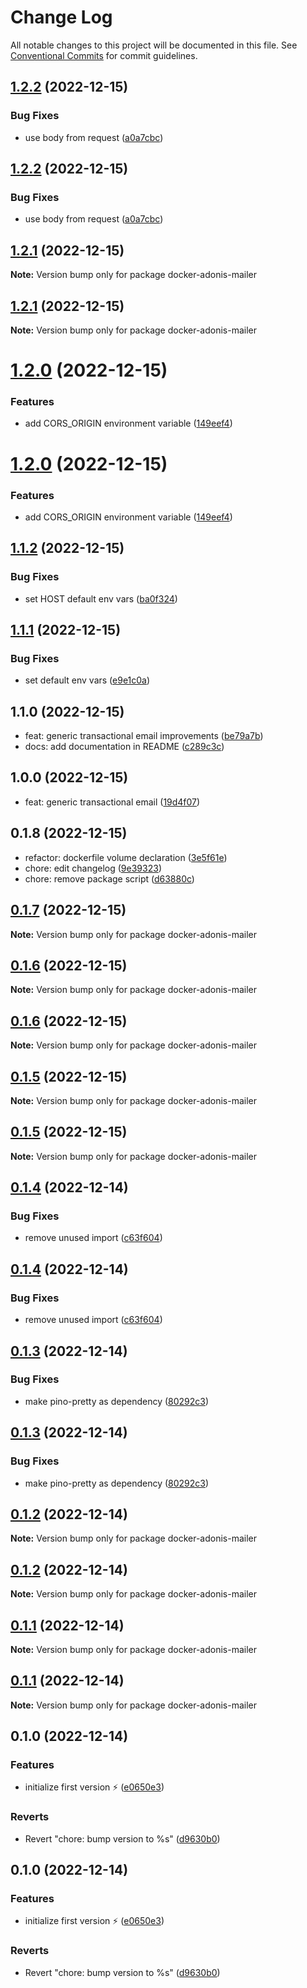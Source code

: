 # Change Log

All notable changes to this project will be documented in this file.
See [Conventional Commits](https://conventionalcommits.org) for commit guidelines.

## [1.2.2](https://github.com/LouisMazel/docker-adonis-mailer/compare/v1.2.1...v1.2.2) (2022-12-15)

### Bug Fixes

- use body from request ([a0a7cbc](https://github.com/LouisMazel/docker-adonis-mailer/commit/a0a7cbc442f66795292348f8d62a0cdb3e87fcf9))

## [1.2.2](https://github.com/LouisMazel/docker-adonis-mailer/compare/v1.2.1...v1.2.2) (2022-12-15)

### Bug Fixes

- use body from request ([a0a7cbc](https://github.com/LouisMazel/docker-adonis-mailer/commit/a0a7cbc442f66795292348f8d62a0cdb3e87fcf9))

## [1.2.1](https://github.com/LouisMazel/docker-adonis-mailer/compare/v1.2.0...v1.2.1) (2022-12-15)

**Note:** Version bump only for package docker-adonis-mailer

## [1.2.1](https://github.com/LouisMazel/docker-adonis-mailer/compare/v1.2.0...v1.2.1) (2022-12-15)

**Note:** Version bump only for package docker-adonis-mailer

# [1.2.0](https://github.com/LouisMazel/docker-adonis-mailer/compare/v1.1.2...v1.2.0) (2022-12-15)

### Features

- add CORS_ORIGIN environment variable ([149eef4](https://github.com/LouisMazel/docker-adonis-mailer/commit/149eef4b3beaff8e4accf5d2730f619ef1aef65e))

# [1.2.0](https://github.com/LouisMazel/docker-adonis-mailer/compare/v1.1.2...v1.2.0) (2022-12-15)

### Features

- add CORS_ORIGIN environment variable ([149eef4](https://github.com/LouisMazel/docker-adonis-mailer/commit/149eef4b3beaff8e4accf5d2730f619ef1aef65e))

## [1.1.2](https://github.com/LouisMazel/docker-adonis-mailer/compare/v1.1.1...v1.1.2) (2022-12-15)

### Bug Fixes

- set HOST default env vars ([ba0f324](https://github.com/LouisMazel/docker-adonis-mailer/commit/ba0f32469107b953d862ee25d8409f6af0e3b111))

## [1.1.1](https://github.com/LouisMazel/docker-adonis-mailer/compare/v1.1.0...v1.1.1) (2022-12-15)

### Bug Fixes

- set default env vars ([e9e1c0a](https://github.com/LouisMazel/docker-adonis-mailer/commit/e9e1c0ad11eaf277cda75de17b0c5b4afc640a6a))

## 1.1.0 (2022-12-15)

- feat: generic transactional email improvements ([be79a7b](https://github.com/LouisMazel/docker-adonis-mailer/commit/be79a7b))
- docs: add documentation in README ([c289c3c](https://github.com/LouisMazel/docker-adonis-mailer/commit/c289c3c))

## 1.0.0 (2022-12-15)

- feat: generic transactional email ([19d4f07](https://github.com/LouisMazel/docker-adonis-mailer/commit/19d4f07))

## 0.1.8 (2022-12-15)

- refactor: dockerfile volume declaration ([3e5f61e](https://github.com/LouisMazel/docker-adonis-mailer/commit/3e5f61e))
- chore: edit changelog ([9e39323](https://github.com/LouisMazel/docker-adonis-mailer/commit/9e39323))
- chore: remove package script ([d63880c](https://github.com/LouisMazel/docker-adonis-mailer/commit/d63880c))

## [0.1.7](https://github.com/LouisMazel/docker-adonis-mailer/compare/v0.1.6...v0.1.7) (2022-12-15)

**Note:** Version bump only for package docker-adonis-mailer

## [0.1.6](https://github.com/LouisMazel/docker-adonis-mailer/compare/v0.1.5...v0.1.6) (2022-12-15)

**Note:** Version bump only for package docker-adonis-mailer

## [0.1.6](https://github.com/LouisMazel/docker-adonis-mailer/compare/v0.1.5...v0.1.6) (2022-12-15)

**Note:** Version bump only for package docker-adonis-mailer

## [0.1.5](https://github.com/LouisMazel/docker-adonis-mailer/compare/v0.1.4...v0.1.5) (2022-12-15)

**Note:** Version bump only for package docker-adonis-mailer

## [0.1.5](https://github.com/LouisMazel/docker-adonis-mailer/compare/v0.1.4...v0.1.5) (2022-12-15)

**Note:** Version bump only for package docker-adonis-mailer

## [0.1.4](https://github.com/LouisMazel/docker-adonis-mailer/compare/v0.1.3...v0.1.4) (2022-12-14)

### Bug Fixes

- remove unused import ([c63f604](https://github.com/LouisMazel/docker-adonis-mailer/commit/c63f604c0e88c04655f8292428d29a25112c7333))

## [0.1.4](https://github.com/LouisMazel/docker-adonis-mailer/compare/v0.1.3...v0.1.4) (2022-12-14)

### Bug Fixes

- remove unused import ([c63f604](https://github.com/LouisMazel/docker-adonis-mailer/commit/c63f604c0e88c04655f8292428d29a25112c7333))

## [0.1.3](https://github.com/LouisMazel/docker-adonis-mailer/compare/v0.1.2...v0.1.3) (2022-12-14)

### Bug Fixes

- make pino-pretty as dependency ([80292c3](https://github.com/LouisMazel/docker-adonis-mailer/commit/80292c3c01d212899548091b8c7a58d40b5a0bb9))

## [0.1.3](https://github.com/LouisMazel/docker-adonis-mailer/compare/v0.1.2...v0.1.3) (2022-12-14)

### Bug Fixes

- make pino-pretty as dependency ([80292c3](https://github.com/LouisMazel/docker-adonis-mailer/commit/80292c3c01d212899548091b8c7a58d40b5a0bb9))

## [0.1.2](https://github.com/LouisMazel/docker-adonis-mailer/compare/v0.1.1...v0.1.2) (2022-12-14)

**Note:** Version bump only for package docker-adonis-mailer

## [0.1.2](https://github.com/LouisMazel/docker-adonis-mailer/compare/v0.1.1...v0.1.2) (2022-12-14)

**Note:** Version bump only for package docker-adonis-mailer

## [0.1.1](https://github.com/LouisMazel/docker-adonis-mailer/compare/v0.1.0...v0.1.1) (2022-12-14)

**Note:** Version bump only for package docker-adonis-mailer

## [0.1.1](https://github.com/LouisMazel/docker-adonis-mailer/compare/v0.1.0...v0.1.1) (2022-12-14)

**Note:** Version bump only for package docker-adonis-mailer

## 0.1.0 (2022-12-14)

### Features

- initialize first version ⚡️ ([e0650e3](https://github.com/LouisMazel/docker-adonis-mailer/commit/e0650e31f48db047806a5487696c114ed185f99a))

### Reverts

- Revert "chore: bump version to %s" ([d9630b0](https://github.com/LouisMazel/docker-adonis-mailer/commit/d9630b0d995a35b49c5aa2e831205ab5558b9e3c))

## 0.1.0 (2022-12-14)

### Features

- initialize first version ⚡️ ([e0650e3](https://github.com/LouisMazel/docker-adonis-mailer/commit/e0650e31f48db047806a5487696c114ed185f99a))

### Reverts

- Revert "chore: bump version to %s" ([d9630b0](https://github.com/LouisMazel/docker-adonis-mailer/commit/d9630b0d995a35b49c5aa2e831205ab5558b9e3c))
